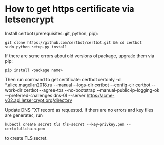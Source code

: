 # How to get https certificate via letsencrypt

Install certbot (prerequisites: git, python, pip):

    git clone https://github.com/certbot/certbot.git && cd certbot
    sudo python setup.py install

If there are some errors about old versions of package, upgrade them via pip:

    pip install <package name>

Then run command to get certificate:
    certbot certonly -d *.alice.magellan2018.ru --manual --logs-dir certbot --config-dir certbot --work-dir certbot --agree-tos --no-bootstrap --manual-public-ip-logging-ok --preferred-challenges dns-01 --server https://acme-v02.api.letsencrypt.org/directory

Update DNS TXT record as requested.
If there are no errors and key files are generated, run

    kubectl create secret tls tls-secret --key=privkey.pem --cert=fullchain.pem

to create TLS secret.